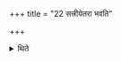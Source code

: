 +++
title = "22 सत्त्रीयेतरा भवति"

+++

<details><summary>थिते</summary>

सत्त्रीयेतरा भवति २२
</details>
